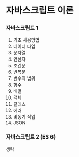 # 자바스크립트 이론

### 자바스크립트 1
1. 기초 사용방법
2. 데이터 타입
3. 문자열
4. 연산자
5. 조건문
6. 반복문
7. 변수의 범위
8. 함수
9. 배열
10. 객체
11. 클래스
12. 에러
13. 비동기 작업
14. JSON

### 자바스크립트 2 (ES 6)
생략